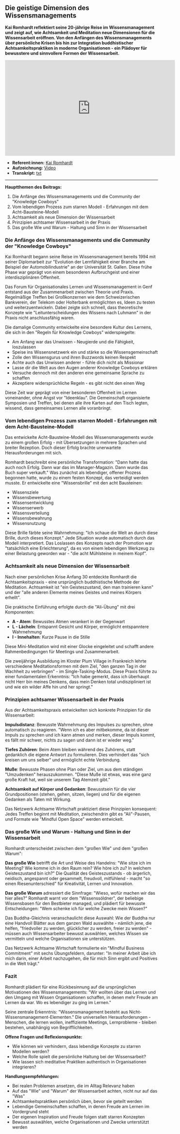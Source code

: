## Die geistige Dimension des Wissensmanagements

**Kai Romhardt reflektiert seine 20-jährige Reise im Wissensmanagement und zeigt auf, wie Achtsamkeit und Meditation neue Dimensionen für die Wissensarbeit eröffnen. Von den Anfängen des Wissensmanagements über persönliche Krisen bis hin zur Integration buddhistischer Achtsamkeitspraktiken in moderne Organisationen - ein Plädoyer für bewusstere und sinnvollere Formen der Wissensarbeit.**

<iframe width="560" height="315" src="https://www.youtube-nocookie.com/embed/ZVZ88y31lkc?si=W0tJsuo-Nc1j2soU" title="YouTube video player" frameborder="0" allow="accelerometer; autoplay; clipboard-write; encrypted-media; gyroscope; picture-in-picture; web-share" referrerpolicy="strict-origin-when-cross-origin" allowfullscreen></iframe>

* **Referent:innen:** [Kai Romhardt](https://www.linkedin.com/in/dr-kai-romhardt-237b64/)
* **Aufzeichnung:** [Video](https://www.youtube.com/watch?v=ZVZ88y31lkc&list=PLsDEDkLIwmRxlOVfw5CrZcOMCPSw2p8nF&index=8)
* **Transkript:** [txt](2-4-romhardt.txt)

---

**Hauptthemen des Beitrags:**

1. Die Anfänge des Wissensmanagements und die Community der "Knowledge Cowboys"
2. Vom lebendigen Prozess zum starren Modell - Erfahrungen mit dem Acht-Bausteine-Modell
3. Achtsamkeit als neue Dimension der Wissensarbeit
4. Prinzipien achtsamer Wissensarbeit in der Praxis
5. Das große Wie und Warum - Haltung und Sinn in der Wissensarbeit

### Die Anfänge des Wissensmanagements und die Community der "Knowledge Cowboys"

Kai Romhardt begann seine Reise im Wissensmanagement bereits 1994 mit seiner Diplomarbeit zur "Evolution der Lernfähigkeit einer Branche am Beispiel der Automobilindustrie" an der Universität St. Gallen. Diese frühe Phase war geprägt von einem besonderen Aufbruchgeist und einer interdisziplinären Offenheit.

Das Forum für Organisationales Lernen und Wissensmanagement in Genf entstand aus der Zusammenarbeit zwischen Theorie und Praxis. Regelmäßige Treffen bei Großkonzernen wie dem Schweizerischen Bankverein, der Telekom oder Holterbank ermöglichten es, Ideen zu testen und weiterzuentwickeln. Dabei zeigte sich schnell, dass theoretische Konzepte wie "Leitunterscheidungen des Wissens nach Luhmann" in der Praxis nicht anschlussfähig waren.

Die damalige Community entwickelte eine besondere Kultur des Lernens, die sich in den "Regeln für Knowledge Cowboys" widerspiegelte:

- Am Anfang war das Unwissen - Neugierde und die Fähigkeit, loszulassen
- Speise ins Wissensnetzwerk ein und stärke so die Wissensgemeinschaft
- Zolle den Wissensgurus und ihren Buzzwords keinen Respekt
- Achte auch das Unwissen anderer - fühle dich nicht als Missionar
- Lasse dir die Welt aus den Augen anderer Knowledge Cowboys erklären
- Versuche dennoch mit den anderen eine gemeinsame Sprache zu schaffen
- Akzeptiere widersprüchliche Regeln - es gibt nicht den einen Weg

Diese Zeit war geprägt von einer besonderen Offenheit im Lernen voneinander, ohne Angst vor "Ideenklau". Die Gemeinschaft organisierte Symposien und Treffen, bei denen alle ihre Karten auf den Tisch legten, wissend, dass gemeinsames Lernen alle voranbringt.

### Vom lebendigen Prozess zum starren Modell - Erfahrungen mit dem Acht-Bausteine-Modell

Das entwickelte Acht-Bausteine-Modell des Wissensmanagements wurde zu einem großen Erfolg - mit Übersetzungen in mehrere Sprachen und breiter Rezeption. Doch dieser Erfolg brachte unerwartete Herausforderungen mit sich.

Romhardt beschreibt eine persönliche Transformation: "Dann hatte das auch noch Erfolg. Dann war das im Manager-Magazin. Dann wurde das Buch super verkauft." Was zunächst als lebendiger, offener Prozess begonnen hatte, wurde zu einem festen Konzept, das verteidigt werden musste. Er entwickelte eine "Wissensbrille" mit den acht Bausteinen:

- Wissensziele
- Wissensbewertung  
- Wissensentwicklung
- Wissenserwerb
- Wissensverteilung
- Wissensbewahrung
- Wissensnutzung

Diese Brille färbte seine Wahrnehmung: "Ich schaue die Welt an durch diese Brille, durch dieses Konzept." Jede Situation wurde automatisch durch das Modell interpretiert. Das Loslassen des Konzepts nach der Promotion war "tatsächlich eine Erleichterung", da es von einem lebendigen Werkzeug zu einer Belastung geworden war - "die acht Mühlsteine in meinem Kopf".

### Achtsamkeit als neue Dimension der Wissensarbeit

Nach einer persönlichen Krise Anfang 30 entdeckte Romhardt die Achtsamkeitspraxis - eine ursprünglich buddhistische Methode der Meditation. Achtsamkeit ist "ein Geisteszustand, den man trainieren kann" und der "alle anderen Elemente meines Geistes und meines Körpers erhellt".

Die praktische Einführung erfolgte durch die "Ali-Übung" mit drei Komponenten:

- **A - Atem**: Bewusstes Atmen verankert in der Gegenwart
- **L - Lächeln**: Entspannt Gesicht und Körper, ermöglicht entspanntere Wahrnehmung  
- **I - Innehalten**: Kurze Pause in die Stille

Diese Mini-Meditation wird mit einer Glocke eingeleitet und schafft andere Rahmenbedingungen für Meetings und Zusammenarbeit.

Die zweijährige Ausbildung im Kloster Plum Village in Frankreich lehrte verschiedene Meditationsformen mit dem Ziel, "den ganzen Tag in der Wachheit zu verbringen" - im Single-Tasking-Modus. Diese Praxis führte zu einer fundamentalen Erkenntnis: "Ich habe gemerkt, dass ich überhaupt nicht Herr bin meines Denkens, dass mein Denken total undiszipliniert ist und wie ein wilder Affe hin und her springt."

### Prinzipien achtsamer Wissensarbeit in der Praxis

Aus der Achtsamkeitspraxis entwickelten sich konkrete Prinzipien für die Wissensarbeit:

**Impulsdistanz**: Bewusste Wahrnehmung des Impulses zu sprechen, ohne automatisch zu reagieren. "Wenn ich es aber mitbekomme, da ist dieser Impuls zu sprechen und ich kann atmen und merken, dieser Impuls kommt, es fällt mir schwer, nichts zu sagen und dann ist er wieder weg."

**Tiefes Zuhören**: Beim Atem bleiben während des Zuhörens, statt gedanklich die eigene Antwort zu formulieren. Dies verhindert das "sich kreisen um uns selber" und ermöglicht echte Verbindung.

**Muße**: Bewusste Phasen ohne Plan oder Ziel, um aus dem ständigen "Umzudenken" herauszukommen. "Diese Muße ist etwas, was eine ganz große Kraft hat, weil sie unserem Tag Atemzeit gibt."

**Achtsamkeit auf Körper und Gedanken**: Bewusstsein für die vier Grundpositionen (stehen, gehen, sitzen, liegen) und für die eigenen Gedanken als Taten mit Wirkung.

Das Netzwerk Achtsame Wirtschaft praktiziert diese Prinzipien konsequent: Jedes Treffen beginnt mit Meditation, zwischendrin gibt es "Ali"-Pausen, und Formate wie "Mindful Open Space" werden entwickelt.

### Das große Wie und Warum - Haltung und Sinn in der Wissensarbeit

Romhardt unterscheidet zwischen dem "großen Wie" und dem "großen Warum":

**Das große Wie** betrifft die Art und Weise des Handelns: "Wie sitze ich im Meeting? Wie komme ich in den Raum rein? Wie höre ich zu? In welchem Geisteszustand bin ich?" Die Qualität des Geisteszustands - ob ärgerlich, neidisch, angespannt oder gesammelt, freudvoll, mitfühlend - macht "so einen Riesenunterschied" für Kreativität, Lernen und Innovation.

**Das große Warum** adressiert die Sinnfrage: "Wieso, wofür machen wir das hier alles?" Romhardt warnt vor dem "Wissenssöldner", der beliebige Wissensbasen für den Bestbieter managed, und plädiert für bewusste Entscheidungen: "Wem schenke ich für welche Zwecke mein Wissen?"

Das Buddha-Gleichnis veranschaulicht diese Auswahl: Wie der Buddha nur eine Handvoll Blätter aus dem ganzen Wald auswählte - nämlich jene, die helfen, "friedvoller zu werden, glücklicher zu werden, freier zu werden" - müssen auch Wissensarbeiter bewusst auswählen, welches Wissen sie vermitteln und welche Organisationen sie unterstützen.

Das Netzwerk Achtsame Wirtschaft formulierte ein "Mindful Business Commitment" mit sechs Übungsfeldern, darunter: "In meiner Arbeit übe ich mich darin, einer Arbeit nachzugehen, die für mich Sinn ergibt und Positives in die Welt trägt."

### Fazit

Romhardt plädiert für eine Rückbesinnung auf die ursprünglichen Motivationen des Wissensmanagements: "Wir wollten über das Lernen und den Umgang mit Wissen Organisationen schaffen, in denen mehr Freude am Lernen da war. Wo es lebendiger zu ging im Lernen."

Seine zentrale Erkenntnis: "Wissensmanagement besteht aus Nicht-Wissensmanagement-Elementen." Die universellen Herausforderungen - Menschen, die lernen wollen, ineffiziente Meetings, Lernprobleme - bleiben bestehen, unabhängig von Begrifflichkeiten.

**Offene Fragen und Reflexionspunkte:**

- Wie können wir verhindern, dass lebendige Konzepte zu starren Modellen werden?
- Welche Rolle spielt die persönliche Haltung bei der Wissensarbeit?
- Wie lassen sich meditative Praktiken authentisch in Organisationen integrieren?

**Handlungsempfehlungen:**

- Bei realen Problemen ansetzen, die im Alltag Relevanz haben
- Auf das "Wie" und "Warum" der Wissensarbeit achten, nicht nur auf das "Was"
- Achtsamkeitspraktiken persönlich üben, bevor sie geteilt werden
- Lebendige Gemeinschaften schaffen, in denen Freude am Lernen im Vordergrund steht
- Der eigenen Inspiration und Freude folgen statt starren Konzepten
- Bewusst auswählen, welche Organisationen und Zwecke unterstützt werden
